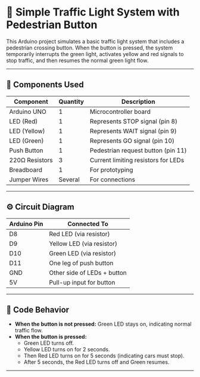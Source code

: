 # 🚦 Simple Traffic Light System with Pedestrian Button

This Arduino project simulates a basic traffic light system that includes a pedestrian crossing button. When the button is pressed, the system temporarily interrupts the green light, activates yellow and red signals to stop traffic, and then resumes the normal green light flow.

---

## 🔧 Components Used

| Component       | Quantity | Description                           |
|----------------|----------|---------------------------------------|
| Arduino UNO     | 1        | Microcontroller board                 |
| LED (Red)       | 1        | Represents STOP signal (pin 8)        |
| LED (Yellow)    | 1        | Represents WAIT signal (pin 9)        |
| LED (Green)     | 1        | Represents GO signal (pin 10)         |
| Push Button     | 1        | Pedestrian request button (pin 11)    |
| 220Ω Resistors  | 3        | Current limiting resistors for LEDs   |
| Breadboard      | 1        | For prototyping                       |
| Jumper Wires    | Several  | For connections                       |

---

## ⚙️ Circuit Diagram

| Arduino Pin | Connected To         |
|-------------|----------------------|
| D8          | Red LED (via resistor)     |
| D9          | Yellow LED (via resistor)  |
| D10         | Green LED (via resistor)   |
| D11         | One leg of push button     |
| GND         | Other side of LEDs + button|
| 5V          | Pull-up input for button  |


---

## 🧠 Code Behavior

- **When the button is not pressed:** Green LED stays on, indicating normal traffic flow.
- **When the button is pressed:**
  - Green LED turns off.
  - Yellow LED turns on for 2 seconds.
  - Then Red LED turns on for 5 seconds (indicating cars must stop).
  - After 5 seconds, the Red LED turns off and Green resumes.

---


